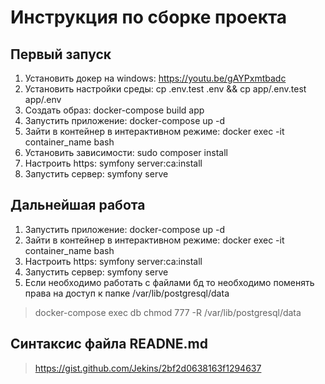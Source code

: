 # Инструкция по сборке проекта

## Первый запуск
1. Установить докер на windows: https://youtu.be/gAYPxmtbadc
2. Установить настройки среды: cp .env.test .env && cp app/.env.test app/.env
3. Создать образ: docker-compose build app
4. Запустить приложение: docker-compose up -d
5. Зайти в контейнер в интерактивном режиме: docker exec -it container_name bash
6. Установить зависимости: sudo composer install
7. Настроить https: symfony server:ca:install
8. Запустить сервер: symfony serve 

## Дальнейшая работа
1. Запустить приложение: docker-compose up -d
2. Зайти в контейнер в интерактивном режиме: docker exec -it container_name bash
3. Настроить https: symfony server:ca:install
4. Запустить сервер: symfony serve
5. Если необходимо работать с файлами бд то необходимо поменять права на доступ к папке /var/lib/postgresql/data
> docker-compose exec db chmod 777 -R /var/lib/postgresql/data 

## Синтаксис файла READNE.md
> https://gist.github.com/Jekins/2bf2d0638163f1294637
